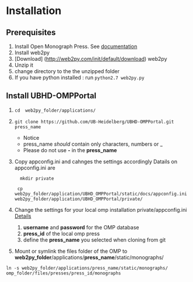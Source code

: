 # Installation

## Prerequisites
1. Install Open Monograph Press. See [documentation](http://pkp.sfu.ca/omp/README)
2. Install web2py
1. [Download] (http://web2py.com/init/default/download) web2py
2. Unzip it
3. change directory to the the unzipped folder
4. If you have python installed : run ```python2.7 web2py.py```

## Install UBHD-OMPPortal
1. ```cd  web2py_folder/applications/```

2. ```git clone https://github.com/UB-Heidelberg/UBHD-OMPPortal.git press_name```
    - Notice
     - press_name *should* contain only characters, numbers or _
     - Please do not use **-** in the **press_name**

3. Copy appconfig.ini and cahnges the settings accordingly Datails on appconfig.ini are

    ```   mkdir private ```

    ```  cp web2py_folder/application/UBHD_OMPPortal/static/docs/appconfig.ini   web2py_folder/application/UBHD_OMPPortal/private/     ```

4. Change the settings for your local omp installation private/appconfig.ini   [Details](https://github.com/UB-Heidelberg/UBHD-OMPPortal/blob/categories/static/docs/APPCONFIG.md)
    1. **username** and **password** for the OMP database
    2. **press_id** of the local omp press
    3. define the **press_name** you selected when cloning from git

5. Mount or symlink the files folder of the OMP  to **web2py_folder**/applications/**press_name**/static/monographs/

```
ln -s web2py_folder/applications/press_name/static/monographs/ omp_folder/files/presses/press_id/monographs